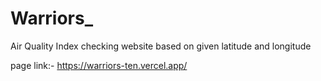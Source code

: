 # Warriors_
Air Quality Index checking website based on given latitude and longitude

page link:- https://warriors-ten.vercel.app/

